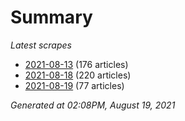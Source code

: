 # Summary
*Latest scrapes*
* [2021-08-13](https://github.com/nuuuwan/news_lk/blob/data/news_lk.2021-08-13.json) (176 articles)
* [2021-08-18](https://github.com/nuuuwan/news_lk/blob/data/news_lk.2021-08-18.json) (220 articles)
* [2021-08-19](https://github.com/nuuuwan/news_lk/blob/data/news_lk.2021-08-19.json) (77 articles)

*Generated at 02:08PM, August 19, 2021*